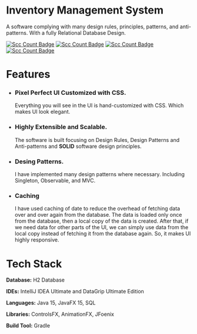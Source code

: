 # Inventory Management System
A software complying with many design rules, principles, patterns, and anti-patterns. With a fully Relational Database Design.

[![Scc Count Badge](https://sloc.xyz/github/saifali-ch/Inventory-Management-System/?category=code)](https://github/saifali-ch/Inventory-Management-System/) 
[![Scc Count Badge](https://sloc.xyz/github/saifali-ch/Inventory-Management-System/?category=lines)](https://github/saifali-ch/Inventory-Management-System/)
[![Scc Count Badge](https://sloc.xyz/github/saifali-ch/Inventory-Management-System/?category=comments)](https://github/saifali-ch/Inventory-Management-System/)
[![Scc Count Badge](https://sloc.xyz/github/saifali-ch/Inventory-Management-System/?category=blanks)](https://github/saifali-ch/Inventory-Management-System/)

# Features
- ### Pixel Perfect UI Customized with CSS.
    Everything you will see in the UI is hand-customized with CSS. Which makes UI look elegant.

- ### Highly Extensible and Scalable.
    The software is built focusing on Design Rules, Design Patterns and Anti-patterns and **SOLID** software design principles.

- ### Desing Patterns.
    I have implemented many design patterns where necessary. Including Singleton, Observable, and MVC.
- ### Caching
    I have used caching of date to reduce the overhead of fetching data over and over again from the database. The data is loaded only once from the database, then a local copy of the data is created. After that, if we need data for other parts of the UI, we can simply use data from the local copy instead of fetching it from the database again. So, it makes UI highly responsive.



# Tech Stack

**Database:** H2 Database

**IDEs:** IntelliJ IDEA Ultimate and DataGrip Ultimate Edition

**Languages:** Java 15, JavaFX 15, SQL

**Libraries:** ControlsFX, AnimationFX, JFoenix

**Build Tool:** Gradle
